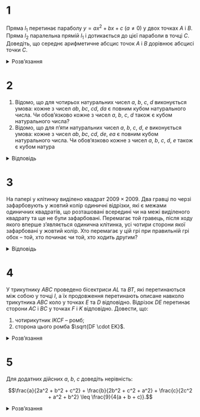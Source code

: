 # 1
Пряма $l_1$ перетинає параболу $y = ax^2 + bx + c$ $(a \neq 0)$ у двох точках $A$ і $B$. Пряма $l_2$ паралельна прямій $l_1$ і дотикається до цієї параболи в точці $C$. Доведіть, що середнє арифметичне абсцис точок $A$ і $B$ дорівнює абсцисі точки $C$.
<details><summary>Розв’язання</summary>

Нехай рівняння прямої $l_1$ має вигляд $y = kx + d$. Тоді абсциси точок $A$ і $B$ визначаються рівністю: 
$ax^2 + bx + c = kx + d$, тобто вони задовольняють квадратне рівняння, за умовою задачі воно має два розв’язки $x_1$, $x_2$, які за теоремою Вієта задовольняють умову $x_1 + x_2 = \frac{k - b}{a}$. Точка $C$ визначається таким самим рівнянням $ax^2 + bx + c = kd$; умовою, що пряма $l_2$ дотикається до параболи, є єдиність розв’язку цього рівняння, тобто точка $C$ є вершиною параболи $y = ax^2 + (b - k)x + (c - d)$. Її абсциса має координату $\frac{k-b}{2a} = \frac{x_1 + x_2}{2}$, що й треба було довести.
</details>

# 2
1. Відомо, що для чотирьох натуральних чисел $a$, $b$, $c$, $d$ виконується умова: кожне з чисел $ab$, $bc$, $cd$, $da$ є повним кубом натурального числа. Чи обов’язково кожне з чисел $a$, $b$, $c$, $d$ також є кубом натурального числа?
2. Відомо, що для п’яти натуральних чисел $a$, $b$, $c$, $d$, $e$ виконується умова: кожне з чисел $ab$, $bc$, $cd$, $de$, $ea$ є повним кубом натурального числа. Чи обов’язково кожне з чисел $a$, $b$, $c$, $d$, $e$ також є кубом натура
<details><summary>Відповідь</summary>

1. ні, не обов’язково;
2. так, обов’язково.
<details><summary>Розв’язання</summary>

1. приклад, що не обов’язково: $a = c = 2$, $b = d = 4$.
2. Покажемо, що якщо у натурального числа $n$ його квадрат $n^2$ є кубом деякого іншого натурального числа, то й саме число $n$ також є кубом декого натурального числа. Дійсно, розглянемо розклад числа $n$ на прості множники, тобто $n = p_1^{m_1} \dots p_k^{m_k}$, його квадрат – число $n^2 = p_1^{2m_1} \dots p_k^{2m_k}$, якщо воно є кубом натурального числа, то для кожного $i =\overline{1,k}$, то повинна виконуватись рівність $3\mid 2m_i$, що рівносильне умові $3 \mid m_i$, а це й означає, що число $n$ є кубом.

	Оскільки $\frac{ab\cdot cd \cdot ea}{bc\cdot de} = a^2 = a_1^3$, то й кожне з чисел $a$, $b$, $c$, $d$, $e$ є повним кубом.
</details></details>

# 3
На папері у клітинку виділено квадрат $2009 \times 2009$. Два гравці по черзі зафарбовують у жовтий колір одиничні відрізки, які є межами одиничних квадратів, що розташовані всередині чи на межі виділеного квадрату та ще не були зафарбовані. Перемагає той гравець, після ходу якого вперше з’являється одинична клітинка, усі чотири сторони якої зафарбовані у жовтий колір. Хто перемагає у цій грі при правильній грі обох – той, хто починає чи той, хто ходить другим?
<details><summary>Відповідь</summary>
Той, хто ходить другим.
<details><summary>Розв’язання</summary>

Другий гравець притримується такої стратегії у своїх ходах:
1. якщо він своїм ходом може пофарбувати останню сторону якої-небудь клітини, він це робить і тим самим перемагає; 
2. на хід першого другий відповідає центральносиметричним чином.

Таким чином маємо, що
1. гра обов’язково закінчиться перемогою одного з гравців; 
2. другий гравець завжди може зробити хід, який задовольняє наведеній вище стратегії.

Якщо припустити, що виграє перший гравець, то він своїм ходом фарбує четвертий відрізок у деякого одиничного квадрата. Припустимо, що це відрізок $AB$ (рис.4). Перед цим був хід другого, він повинен був зафарбувати один з відрізків $BC$, $CD$ та $DA$. Якщо він їх не фарбував, то вони вже зафарбовані, а тому він повинен сам зафарбувати своїм ходом відрізок $AB$ та закінчити гру на попередньому ході. Таким чином, він з своєї стратегії повинен фарбувати один з відрізків $BC$, $CD$ та $DA$. Але це означає, що центрально симетричний квадрат до $A'B'C'D'$ після хода першого має зафарбованими сторони $B'C'$, $C'D'$ та $D'A'$. Тому другий повинен (відповідно до стратегії) зафарбувати відрізок $A'B'$ і виграти гру, а не фарбувати один з відрізків $BC$, $CD$ та $DA$. Неважко переконатись, що й для центрального квадрата стратегія спрацьовує.
</details></details>

# 4
У трикутнику $ABC$ проведено бісектриси $AL$ та $BT$, які перетинаються між собою у точці $I$, а їх продовження перетинають описане навколо трикутника $ABC$ коло у точках $E$ та $D$ відповідно. Відрізок $DE$ перетинає сторони $AC$ і $BC$ у точках $F$ і $K$ відповідно. Довести, що:
1. чотирикутник $IKCF$ – ромб; 
2. сторона цього ромба $\sqrt{DF \cdot EK}$.
<details><summary>Розв’язання</summary>

1. За властивостями кутів у колі $\angle CFK = \angle CFE = \frac{1}{2}(\angle CE + \angle AD) = \frac{1}{2}(\angle A + \angle B)$, аналогічно $\angle CKF =\frac{1}{2}(\angle A + \angle B)$, тобто $\triangle CKF$ – рівнобедрений, звідки $FC = KC$.

	Доведемо,що $IF \parallel KC$. Оскільки $\angle CAE = \angle LAB$, $\angle ABL = \angle AEC$, то $\triangle ALB \sim \triangle AEC$ за двома кутами, тому $\frac{AB}{AE} = \frac{BL}{CE} = \frac{AL}{AC}$, звідки $\frac{AE}{CE} = \frac{AB}{BL}$. Оскільки $BD$ бісектриса $\angle B$, то $ED$ – бісектриса $\angle CEA$, тому $\frac{AF}{CF} = \frac{AE}{CE} = \frac{AB}{BL} = \frac{AI}{IL}$. За теоремою, оберненою до теореми Фалеса, маємо, що $IF \parallel KC$. Повністю аналогічно, $IK \parallel CF$. Таким чином $IKCF$ паралелограм, а тому й ромб, бо має рівні суміжні сторони $FC = KC$.
2. $\triangle DFC \sim \triangle KEC$ за двома кутами, бо $\angle FCD = \angle KEC = \frac{1}{2} \angle B$, $\angle FDC = \angle KCE = \frac{1}{2} \angle A$. Тому $\frac{DF}{KC} = \frac{FC}{KE} \implies KC^2 = KC \cdot FC = DF \cdot KE$, що й потрібно було довести.
</details>

# 5
Для додатних дійсних $a$, $b$, $c$ доведіть нерівність:
```math
\frac{a}{2a^2 + b^2 + c^2} + \frac{b}{2b^2 + c^2 + a^2} + \frac{c}{2c^2 + a^2 + b^2} \leq \frac{9}{4(a + b + c)}.
```
<details><summary>Розв’язання</summary>

Застосовуючи нерівність трьох квадратів $a^2 + b^2 + c^2 \geq ab + bc + ca$ доведемо більш строгу нерівність $\frac{a}{(a+b)(a+c)} + \frac{b}{(b+c)(b+a)} + \frac{c}{(c+a)(c+b)} \leq \frac{9}{4(a + b + c)}$. Вона еквівалентна нерівності: $8(a+b+c)(ab+bc+ca) \leq 9(a+b)(b+c)(c+a)$, а це в свою чергу рівносильне нерівності $6abc \leq a^2b+a^2c+b^2a+b^2c+c^2a+c^2b$. Остання нерівність є безпосереднім наслідком нерівності між середніми для шести елементів.
</details>
